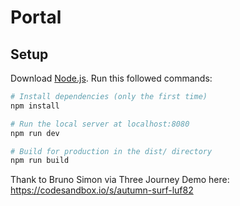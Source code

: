 # Portal


## Setup
Download [Node.js](https://nodejs.org/en/download/).
Run this followed commands:

``` bash
# Install dependencies (only the first time)
npm install

# Run the local server at localhost:8080
npm run dev

# Build for production in the dist/ directory
npm run build


```
Thank to Bruno Simon via Three Journey
Demo here: https://codesandbox.io/s/autumn-surf-luf82
